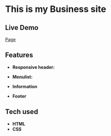 # This is my Business site

## Live Demo 

<a href="https://bb-contracting.netlify.app/">Page</a>

## Features 

- **Responsive header:**

- **Menulist:**

- **Information**

- **Footer**


## Tech used

- **HTML**
- **CSS**